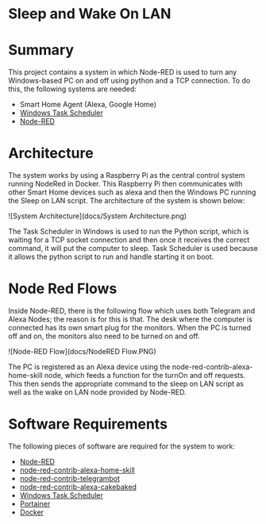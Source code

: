 # Sleep and Wake On LAN

# Summary
This project contains a system in which Node-RED is used to turn any Windows-based PC on and off using 
python and a TCP connection. To do this, the following systems are needed:

- Smart Home Agent (Alexa, Google Home)
- [Windows Task Scheduler](https://docs.microsoft.com/en-us/windows/win32/taskschd/task-scheduler-start-page)
- [Node-RED](https://nodered.org/)

# Architecture
The system works by using a Raspberry Pi as the central control system running NodeRed in Docker. This Raspberry Pi then 
communicates with other Smart Home devices such as alexa and then the Windows PC running the Sleep on LAN script. The 
architecture of the system is shown below:

![System Architecture](docs/System Architecture.png)

The Task Scheduler in Windows is used to run the Python script, which is waiting for a TCP socket connection and then 
once it receives the correct command, it will put the computer to sleep. Task Scheduler is used because it
allows the python script to run and handle starting it on boot.

# Node Red Flows

Inside Node-RED, there is the following flow which uses both Telegram and Alexa Nodes; the reason is for this is that. 
The desk where the computer is connected has its own smart plug for the monitors. When the PC is turned off and on, 
the monitors also need to be turned on and off.

![Node-RED Flow](docs/NodeRED Flow.PNG)

The PC is registered as an Alexa device using the node-red-contrib-alexa-home-skill node, which feeds a function for 
the turnOn and off requests. This then sends the appropriate command to the sleep on LAN script as well as the wake on 
LAN node provided by Node-RED.




# Software Requirements
The following pieces of software are required for the system to work:
- [Node-RED](https://nodered.org/)
- [node-red-contrib-alexa-home-skill](https://flows.nodered.org/node/node-red-contrib-alexa-home-skill)
- [node-red-contrib-telegrambot](https://flows.nodered.org/node/node-red-contrib-telegrambot)
- [node-red-contrib-alexa-cakebaked](https://flows.nodered.org/node/node-red-contrib-alexa-cakebaked)
- [Windows Task Scheduler](https://docs.microsoft.com/en-us/windows/win32/taskschd/task-scheduler-start-page)
- [Portainer](https://www.portainer.io/)
- [Docker](https://www.docker.com/)